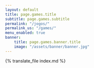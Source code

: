 ```yaml
---
layout: default
title: page.games.title
subtitle: page.games.subtitle
permalink: "/jogos/"
permalink_us: "/games/"
menu_enabled: true
banner:
    title: page.games.banner.title
    image: "/assets/banner/banner.jpg"
---
```


{% translate_file index.md %}